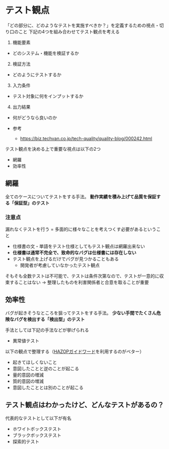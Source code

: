 # テスト観点
「どの部分に、どのようなテストを実施すべきか？」を定義するための視点・切り口のこと
下記の4つを組み合わせてテスト観点を考える
1. 機能要素
  - どのシステム・機能を検証するか
2. 検証方法
  - どのようにテストするか
3. 入力条件
  - テスト対象に何をインプットするか
4. 出力結果
  - 何がどうなら良いのか

- 参考
  - https://biz.techvan.co.jp/tech-quality/quality-blog/000242.html

テスト観点を決める上で重要な視点は以下の2つ
- 網羅
- 効率性

## 網羅
全てのケースについてテストをする手法。
**動作実績を積み上げて品質を保証する「保証型」のテスト**

### 注意点
漏れなくテストを行う = 多面的に様々なことを考えつくす必要があるということ
- 仕様書の文・単語をテスト仕様としてもテスト観点は網羅出来ない
- **仕様書は通常不完全で、致命的なバグは仕様書には存在しない**
- テスト観点を上げるだけでバグが見つかることもある
  - 開発者が考慮していなかったテスト観点

そもそも全数テストは不可能で、テストは条件次第なので、テストが一意的に収束することはない
-> 整理したものを利害関係者と合意を取ることが重要

## 効率性
バグが起きそうなところを狙ってテストをする手法。
**少ない手間でたくさん危険なバグを検出する「検出型」のテスト**

手法としては下記の手法などが挙げられる
- 異常値テスト

以下の観点で整理する（[HAZOPガイドワード](http://hazop.jp/hazop_basic.html)を利用するのがベター）
- 起きてほしくないこと
- 意図したことと逆のことが起こる
- 量的意図の増減
- 質的意図の増減
- 意図したこととは別のことが起こる

## テスト観点はわかったけど、どんなテストがあるの？
代表的なテストとして以下が有名
- ホワイトボックステスト
- ブラックボックステスト
- 探索的テスト
